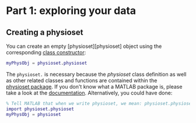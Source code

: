 Part 1: exploring your data
=====




## Creating a physioset

You can create an empty [physioset][physioset] object using the 
corresponding [class constructor][constructor]:

[constructor]: http://en.wikipedia.org/wiki/Constructor_(object-oriented_programming)

````matlab
myPhysObj = physioset.physioset
````

The `physioset.` is necessary because the _physioset_ class definition as 
well as other related classes and functions are contained within the  
[physioset package][physiosetpkg]. If you don't know what a MATLAB package
is, please take a look at the [documentation][matlabpkg]. Alternatively, 
you could have done:

````matlab
% Tell MATLAB that when we write physioset, we mean: physioset.physioset
import physioset.physioset 
myPhysObj = physioset
````

[matlabpkg]: http://www.mathworks.nl/help/matlab/matlab_oop/scoping-classes-with-packages.html
[physiosetpkg]: ../../../+physioset

